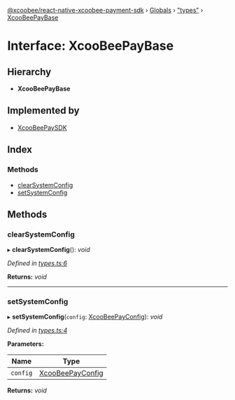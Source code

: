 [@xcoobee/react-native-xcoobee-payment-sdk](../README.md) › [Globals](../globals.md) › ["types"](../modules/_types_.md) › [XcooBeePayBase](_types_.xcoobeepaybase.md)

# Interface: XcooBeePayBase

## Hierarchy

* **XcooBeePayBase**

## Implemented by

* [XcooBeePaySDK](../classes/_xcoobeepay_.xcoobeepaysdk.md)

## Index

### Methods

* [clearSystemConfig](_types_.xcoobeepaybase.md#clearsystemconfig)
* [setSystemConfig](_types_.xcoobeepaybase.md#setsystemconfig)

## Methods

###  clearSystemConfig

▸ **clearSystemConfig**(): *void*

*Defined in [types.ts:6](https://github.com/XcooBee/payment-sdk-react-native/blob/8748550/src/types.ts#L6)*

**Returns:** *void*

___

###  setSystemConfig

▸ **setSystemConfig**(`config`: [XcooBeePayConfig](../modules/_types_.md#xcoobeepayconfig)): *void*

*Defined in [types.ts:4](https://github.com/XcooBee/payment-sdk-react-native/blob/8748550/src/types.ts#L4)*

**Parameters:**

Name | Type |
------ | ------ |
`config` | [XcooBeePayConfig](../modules/_types_.md#xcoobeepayconfig) |

**Returns:** *void*

